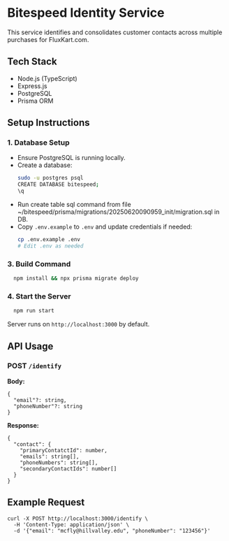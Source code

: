 # Bitespeed Identity Service

This service identifies and consolidates customer contacts across multiple purchases for FluxKart.com.

## Tech Stack
- Node.js (TypeScript)
- Express.js
- PostgreSQL
- Prisma ORM

## Setup Instructions

### 1. Database Setup
- Ensure PostgreSQL is running locally.
- Create a database:
  ```sh
  sudo -u postgres psql
  CREATE DATABASE bitespeed;
  \q
  ```
- Run create table sql command from file ~/bitespeed/prisma/migrations/20250620090959_init/migration.sql in DB. 
- Copy `.env.example` to `.env` and update credentials if needed:
  ```sh
  cp .env.example .env
  # Edit .env as needed
  ```

### 3. Build Command
```sh
  npm install && npx prisma migrate deploy
```

### 4. Start the Server
```sh
  npm run start
```

Server runs on `http://localhost:3000` by default.

## API Usage

### POST `/identify`
**Body:**
```
{
  "email"?: string,
  "phoneNumber"?: string
}
```
**Response:**
```
{
  "contact": {
    "primaryContatctId": number,
    "emails": string[],
    "phoneNumbers": string[],
    "secondaryContactIds": number[]
  }
}
```

## Example Request
```
curl -X POST http://localhost:3000/identify \
  -H 'Content-Type: application/json' \
  -d '{"email": "mcfly@hillvalley.edu", "phoneNumber": "123456"}'
``` 
